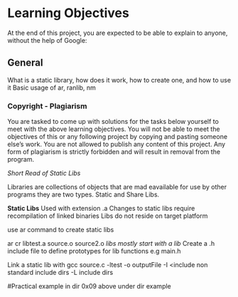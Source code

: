 # Learning Objectives
At the end of this project, you are expected to be able to explain to anyone, without the help of Google:

## General
What is a static library, how does it work, how to create one, and how to use it
Basic usage of ar, ranlib, nm

### Copyright - Plagiarism
You are tasked to come up with solutions for the tasks below yourself to meet with the above learning objectives.
You will not be able to meet the objectives of this or any following project by copying and pasting someone else’s work.
You are not allowed to publish any content of this project.
Any form of plagiarism is strictly forbidden and will result in removal from the program.

*Short Read of Static Libs*

Libraries are collections of objects that are mad eavailable for use by other programs
they are two types. Static and Share Libs.

**Static Libs**
Used with extension .a
Changes to static libs require recompilation of linked binaries
Libs do not reside on target platform

use ar command to create static libs

ar cr libtest.a source.o source2.o
*libs mostly start with a lib*
Create a .h include file to define prototypes for lib functions e.g main.h

Link a static lib with
gcc source.c -ltest -o outputFile
-I <include non standard include dirs
-L include dirs


#Practical example in dir 0x09 above under dir example
